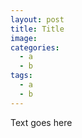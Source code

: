 ```yaml
---
layout: post
title: Title
image: 
categories:
  - a
  - b
tags:
  - a
  - b
---
```


Text goes here
